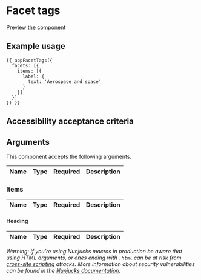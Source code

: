 # Facet tags

[Preview the component](https://govuk-website-prototype.herokuapp.com/components/facet-tags/)

## Example usage

```
{{ appFacetTags({
  facets: [{
    items: [{
      label: {
        text: 'Aerospace and space'
      }
    }]
  }]
}) }}
```

## Accessibility acceptance criteria

## Arguments

This component accepts the following arguments.

|Name|Type|Required|Description|
|---|---|---|---|

### Items

|Name|Type|Required|Description|
|---|---|---|---|

#### Heading

|Name|Type|Required|Description|
|---|---|---|---|

*Warning: If you’re using Nunjucks macros in production be aware that using HTML arguments, or ones ending with `.html` can be at risk from [cross-site scripting](https://en.wikipedia.org/wiki/Cross-site_scripting) attacks. More information about security vulnerabilities can be found in the [Nunjucks documentation](https://mozilla.github.io/nunjucks/api.html#user-defined-templates-warning).*
